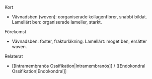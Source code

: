 Kort
- Vävnadsben (woven): oorganiserade kollagenfibrer, snabbt bildat. Lamellärt ben: organiserade lameller, starkt.

Förekomst
- Vävnadsben: foster, frakturläkning. Lamellärt: moget ben, ersätter woven.

Relaterat
- [[Intramembranös Ossifikation|Intramembranös]] / [[Endokondral Ossifikation|Endokondral]]

